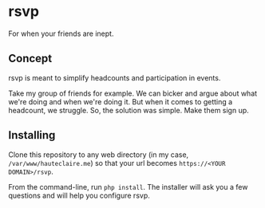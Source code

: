 # rsvp
For when your friends are inept.

## Concept
rsvp is meant to simplify headcounts and participation in events.

Take my group of friends for example. We can bicker and argue about what we're doing and when we're doing it. But when it comes to getting a headcount, we struggle. So, the solution was simple. Make them sign up.

## Installing
Clone this repository to any web directory (in my case, `/var/www/hauteclaire.me`) so that your url becomes `https://<YOUR DOMAIN>/rsvp`.  

From the command-line, run `php install`. The installer will ask you a few questions and will help you configure rsvp.
